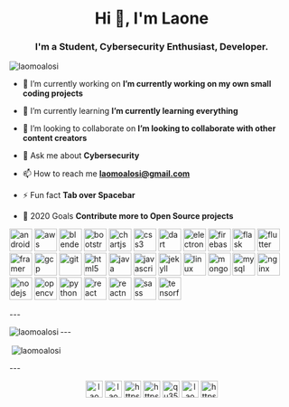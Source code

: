 <h1 align="center">Hi 👋, I'm Laone</h1>
<h3 align="center">I'm a Student, Cybersecurity Enthusiast, Developer.</h3>

<p align="left"> <img src="https://komarev.com/ghpvc/?username=laomoalosi" alt="laomoalosi" /> </p>

- 🔭 I’m currently working on **I’m currently working on my own small coding projects**

- 🌱 I’m currently learning **I’m currently learning everything**

- 👯 I’m looking to collaborate on **I’m looking to collaborate with other content creators**

- 💬 Ask me about **Cybersecurity**

- 📫 How to reach me **laomoalosi@gmail.com**

- ⚡ Fun fact **Tab over Spacebar**
- 🥅 2020 Goals **Contribute more to Open Source projects**

<p align="left"><img src="https://devicons.github.io/devicon/devicon.git/icons/android/android-original-wordmark.svg" alt="android" width="40" height="40"/> 
  <img src="https://devicons.github.io/devicon/devicon.git/icons/amazonwebservices/amazonwebservices-original-wordmark.svg" alt="aws" width="40" height="40"/> 
  <img src="https://download.blender.org/branding/community/blender_community_badge_white.svg" alt="blender" width="40" height="40"/> 
  <img src="https://devicons.github.io/devicon/devicon.git/icons/bootstrap/bootstrap-plain.svg" alt="bootstrap" width="40" height="40"/> 
  <img src="https://www.chartjs.org/media/logo-title.svg" alt="chartjs" width="40" height="40"/> 
  <img src="https://devicons.github.io/devicon/devicon.git/icons/css3/css3-original-wordmark.svg" alt="css3" width="40" height="40"/> 
  <img src="https://www.vectorlogo.zone/logos/dartlang/dartlang-icon.svg" alt="dart" width="40" height="40"/> 
  <img src="https://devicons.github.io/devicon/devicon.git/icons/electron/electron-original.svg" alt="electron" width="40" height="40"/> 
  <img src="https://www.vectorlogo.zone/logos/firebase/firebase-icon.svg" alt="firebase" width="40" height="40"/> 
  <img src="https://www.vectorlogo.zone/logos/pocoo_flask/pocoo_flask-icon.svg" alt="flask" width="40" height="40"/> 
  <img src="https://www.vectorlogo.zone/logos/flutterio/flutterio-icon.svg" alt="flutter" width="40" height="40"/> 
  <img src="https://www.vectorlogo.zone/logos/framer/framer-icon.svg" alt="framer" width="40" height="40"/>
  <img src="https://www.vectorlogo.zone/logos/google_cloud/google_cloud-icon.svg" alt="gcp" width="40" height="40"/> 
  <img src="https://www.vectorlogo.zone/logos/git-scm/git-scm-icon.svg" alt="git" width="40" height="40"/>
  <img src="https://devicons.github.io/devicon/devicon.git/icons/html5/html5-original-wordmark.svg" alt="html5" width="40" height="40"/> 
  <img src="https://devicons.github.io/devicon/devicon.git/icons/java/java-original-wordmark.svg" alt="java" width="40" height="40"/>
  <img src="https://devicons.github.io/devicon/devicon.git/icons/javascript/javascript-original.svg" alt="javascript" width="40" height="40"/> 
  <img src="https://www.vectorlogo.zone/logos/jekyllrb/jekyllrb-icon.svg" alt="jekyll" width="40" height="40"/> 
  <img src="https://devicons.github.io/devicon/devicon.git/icons/linux/linux-original.svg" alt="linux" width="40" height="40"/> 
  <img src="https://devicons.github.io/devicon/devicon.git/icons/mongodb/mongodb-original-wordmark.svg" alt="mongodb" width="40" height="40"/> 
  <img src="https://devicons.github.io/devicon/devicon.git/icons/mysql/mysql-original-wordmark.svg" alt="mysql" width="40" height="40"/>
  <img src="https://devicons.github.io/devicon/devicon.git/icons/nginx/nginx-original.svg" alt="nginx" width="40" height="40"/>
  <img src="https://devicons.github.io/devicon/devicon.git/icons/nodejs/nodejs-original-wordmark.svg" alt="nodejs" width="40" height="40"/>
  <img src="https://www.vectorlogo.zone/logos/opencv/opencv-icon.svg" alt="opencv" width="40" height="40"/> 
  <img src="https://devicons.github.io/devicon/devicon.git/icons/python/python-original.svg" alt="python" width="40" height="40"/>
  <img src="https://devicons.github.io/devicon/devicon.git/icons/react/react-original-wordmark.svg" alt="react" width="40" height="40"/>
  <img src="https://reactnative.dev/img/header_logo.svg" alt="reactnative" width="40" height="40"/> 
  <img src="https://devicons.github.io/devicon/devicon.git/icons/sass/sass-original.svg" alt="sass" width="40" height="40"/> 
  <img src="https://www.vectorlogo.zone/logos/tensorflow/tensorflow-icon.svg" alt="tensorflow" width="40" height="40"/></p>
  ---
  <p><img align="left" src="https://github-readme-stats.vercel.app/api/top-langs/?username=laomoalosi&layout=compact&hide=html" alt="laomoalosi" /></p>
  ---

<p>&nbsp;<img align="center" src="https://github-readme-stats.vercel.app/api?username=laomoalosi&show_icons=true" alt="laomoalosi" /></p>
---

<p align="center">
<a href="https://codepen.io/laomoalosi" target="blank"><img align="center" src="https://cdn.jsdelivr.net/npm/simple-icons@3.0.1/icons/codepen.svg" alt="laomoalosi" height="30" width="30" /></a>
<a href="https://dev.to/laomoalosi" target="blank"><img align="center" src="https://cdn.jsdelivr.net/npm/simple-icons@3.0.1/icons/dev-dot-to.svg" alt="laomoalosi" height="30" width="30" /></a>
<a href="https://twitter.com/https://twitter.com/thatniggalao" target="blank"><img align="center" src="https://cdn.jsdelivr.net/npm/simple-icons@3.0.1/icons/twitter.svg" alt="https://twitter.com/thatniggalao" height="30" width="30" /></a>
<a href="https://linkedin.com/in/https://www.linkedin.com/in/laone-moalosi-35784b155/" target="blank"><img align="center" src="https://cdn.jsdelivr.net/npm/simple-icons@3.0.1/icons/linkedin.svg" alt="https://www.linkedin.com/in/laone-moalosi-35784b155/" height="30" width="30" /></a>
<a href="https://stackoverflow.com/users/qu35t" target="blank"><img align="center" src="https://cdn.jsdelivr.net/npm/simple-icons@3.0.1/icons/stackoverflow.svg" alt="qu35t" height="30" width="30" /></a>
<a href="https://codesandbox.com/laomoaosi" target="blank"><img align="center" src="https://cdn.jsdelivr.net/npm/simple-icons@3.0.1/icons/codesandbox.svg" alt="laomoaosi" height="30" width="30" /></a>
<a href="https://instagram.com/https://www.instagram.com/thatniggalao/" target="blank"><img align="center" src="https://cdn.jsdelivr.net/npm/simple-icons@3.0.1/icons/instagram.svg" alt="https://www.instagram.com/thatniggalao/" height="30" width="30" /></a>
</p>
